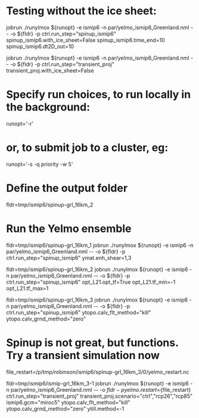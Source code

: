 
# Testing without the ice sheet:
jobrun ./runylmox ${runopt} -e ismip6 -n par/yelmo_ismip6_Greenland.nml -- -o ${fldr} -p ctrl.run_step="spinup_ismip6" spinup_ismip6.with_ice_sheet=False spinup_ismip6.time_end=10 spinup_ismip6.dt2D_out=10

jobrun ./runylmox ${runopt} -e ismip6 -n par/yelmo_ismip6_Greenland.nml -- -o ${fldr} -p ctrl.run_step="transient_proj" transient_proj.with_ice_sheet=False

# Specify run choices, to run locally in the background:
runopt='-r'
# or, to submit job to a cluster, eg:
runopt='-s -q priority -w 5'

# Define the output folder
fldr=tmp/ismip6/spinup-grl_16km_2

# Run the Yelmo ensemble

fldr=tmp/ismip6/spinup-grl_16km_1
jobrun ./runylmox ${runopt} -e ismip6 -n par/yelmo_ismip6_Greenland.nml -- -o ${fldr} -p ctrl.run_step="spinup_ismip6" ymat.enh_shear=1,3


fldr=tmp/ismip6/spinup-grl_16km_2
jobrun ./runylmox ${runopt} -e ismip6 -n par/yelmo_ismip6_Greenland.nml -- -o ${fldr} -p ctrl.run_step="spinup_ismip6" opt_L21.opt_tf=True opt_L21.tf_min=-1 opt_L21.tf_max=1

fldr=tmp/ismip6/spinup-grl_16km_3
jobrun ./runylmox ${runopt} -e ismip6 -n par/yelmo_ismip6_Greenland.nml -- -o ${fldr} -p ctrl.run_step="spinup_ismip6" ytopo.calv_flt_method="kill" ytopo.calv_grnd_method="zero"


# Spinup is not great, but functions. Try a transient simulation now

file_restart=/p/tmp/robinson/ismip6/spinup-grl_16km_3/0/yelmo_restart.nc 

fldr=tmp/ismip6/ismip-grl_16km_3-1
jobrun ./runylmox ${runopt} -e ismip6 -n par/yelmo_ismip6_Greenland.nml -- -o ${fldr} -p yelmo.restart=${file_restart} ctrl.run_step="transient_proj" transient_proj.scenario="ctrl","rcp26","rcp85" ismip6.gcm="miroc5" ytopo.calv_flt_method="kill" ytopo.calv_grnd_method="zero" ytill.method=-1

